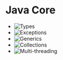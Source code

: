 # Java Core
* ![Types](https://github.com/shamy1st/java-types)
* ![Exceptions]()
* ![Generics]()
* ![Collections]()
* ![Multi-threading]()
